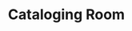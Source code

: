 ---
_date: between 1934 and 2009
derivativo_link: https://derivativo-3.library.columbia.edu/iiif/2/ldpd:341286/
dlc_link: https://dlc.library.columbia.edu/catalog/cul:qv9s4mw70g
format: photographs
iiif_json: https://derivativo-3.library.columbia.edu/iiif/2/ldpd:341286/info.json
name: Ballou, Hubbard W.
native_jpg: https://derivativo-3.library.columbia.edu/iiif/2/ldpd:341286/full/!768,768/0/native.jpg
shelf_location: Box no. Box 138, Folder no. Folder 3 (Administration - Provost - Libraries,
  Butler Cataloging Department), Historical Photograph Collection
subjects: Academic libraries; Cataloging; New York (N.Y.); Butler Library
summary: Overhead view of the cataloging room.
title: Cataloging Room
layout: photo-page
---